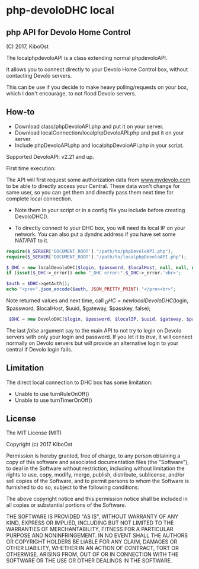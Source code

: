 # php-devoloDHC local

## php API for Devolo Home Control
(C) 2017, KiboOst

The localphpdevoloAPI is a class extending normal phpdevoloAPI.

It allows you to connect directly to your Devolo Home Control box, without contacting Devolo servers.

This can be use if you decide to make heavy polling/requests on your box, which I don't encourage, to not flood Devolo servers.


## How-to
- Download class/phpDevoloAPI.php and put it on your server.
- Download localConnection/localphpDevoloAPI.php and put it on your server.
- Include phpDevoloAPI.php and localphpDevoloAPI.php in your script.

Supported DevoloAPI: v2.21 and up.

First time execution:

The API will first request some authorization data from www.mydevolo.com to be able to directly access your Central.
These data won't change for same user, so you can get them and directly pass them next time for complete local connection.

- Note them in your script or in a config file you include before creating DevoloDHC().

- To directly connect to your DHC box, you will need its local IP on your network. You can also put a dyndns address if you have set some NAT/PAT to it.

```php
require($_SERVER['DOCUMENT_ROOT']."/path/to/phpDevoloAPI.php");
require($_SERVER['DOCUMENT_ROOT']."/path/to/localphpDevoloAPI.php");

$_DHC = new localDevoloDHC($login, $password, $localHost, null, null, null, false);
if (isset($_DHC->_error)) echo "_DHC error:".$_DHC->_error.'<br>';

$auth = $DHC->getAuth();
echo "<pre>".json_encode($auth, JSON_PRETTY_PRINT)."</pre><br>";
```

Note returned values and next time, call $_DHC = new localDevoloDHC($login, $password, $localHost, $uuid, $gateway, $passkey, false);

```php
 $DHC = new DevoloDHC($login, $password, $localIP, $uuid, $gateway, $passkey, false);
 ```

The last *false* argument say to the main API to not try to login on Devolo servers with only your login and password. If you let it to *true*, it will connect normally on Devolo servers but will provide an alternative login to your central if Devolo login fails.

## Limitation

The direct local connection to DHC box has some limitation:

- Unable to use turnRuleOnOff()
- Unable to use turnTimerOnOff()

## License

The MIT License (MIT)

Copyright (c) 2017 KiboOst

Permission is hereby granted, free of charge, to any person obtaining a copy
of this software and associated documentation files (the "Software"), to deal
in the Software without restriction, including without limitation the rights
to use, copy, modify, merge, publish, distribute, sublicense, and/or sell
copies of the Software, and to permit persons to whom the Software is
furnished to do so, subject to the following conditions:

The above copyright notice and this permission notice shall be included in all
copies or substantial portions of the Software.

THE SOFTWARE IS PROVIDED "AS IS", WITHOUT WARRANTY OF ANY KIND, EXPRESS OR
IMPLIED, INCLUDING BUT NOT LIMITED TO THE WARRANTIES OF MERCHANTABILITY,
FITNESS FOR A PARTICULAR PURPOSE AND NONINFRINGEMENT. IN NO EVENT SHALL THE
AUTHORS OR COPYRIGHT HOLDERS BE LIABLE FOR ANY CLAIM, DAMAGES OR OTHER
LIABILITY, WHETHER IN AN ACTION OF CONTRACT, TORT OR OTHERWISE, ARISING FROM,
OUT OF OR IN CONNECTION WITH THE SOFTWARE OR THE USE OR OTHER DEALINGS IN THE
SOFTWARE.
